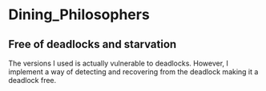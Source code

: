 # Dining_Philosophers

## Free of deadlocks and starvation
The versions I used is actually vulnerable to deadlocks.
However, I implement a way of detecting and recovering from the deadlock
making it a deadlock free.
